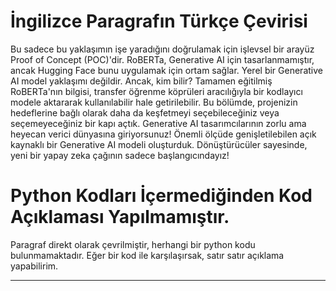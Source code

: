 # İngilizce Paragrafın Türkçe Çevirisi

Bu sadece bu yaklaşımın işe yaradığını doğrulamak için işlevsel bir arayüz Proof of Concept (POC)'dir. RoBERTa, Generative AI için tasarlanmamıştır, ancak Hugging Face bunu uygulamak için ortam sağlar. Yerel bir Generative AI model yaklaşımı değildir. Ancak, kim bilir? Tamamen eğitilmiş RoBERTa'nın bilgisi, transfer öğrenme köprüleri aracılığıyla bir kodlayıcı modele aktararak kullanılabilir hale getirilebilir. Bu bölümde, projenizin hedeflerine bağlı olarak daha da keşfetmeyi seçebileceğiniz veya seçemeyeceğiniz bir kapı açtık. Generative AI tasarımcılarının zorlu ama heyecan verici dünyasına giriyorsunuz! Önemli ölçüde genişletilebilen açık kaynaklı bir Generative AI modeli oluşturduk. Dönüştürücüler sayesinde, yeni bir yapay zeka çağının sadece başlangıcındayız!

# Python Kodları İçermediğinden Kod Açıklaması Yapılmamıştır.

Paragraf direkt olarak çevrilmiştir, herhangi bir python kodu bulunmamaktadır. Eğer bir kod ile karşılaşırsak, satır satır açıklama yapabilirim.

---

